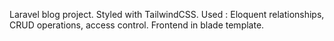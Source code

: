 Laravel blog project. Styled with TailwindCSS. Used : Eloquent relationships, CRUD operations, access control.
Frontend in blade template.
